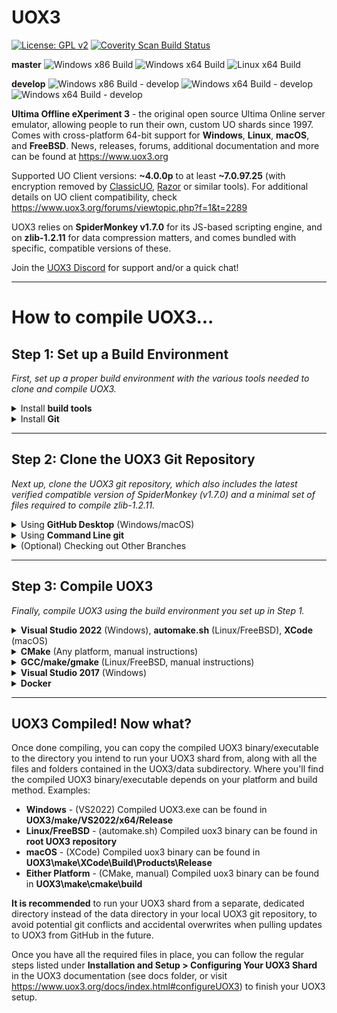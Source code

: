 # UOX3
[![License: GPL v2](https://img.shields.io/badge/License-GPL%20v2-blue.svg)](https://www.gnu.org/licenses/old-licenses/gpl-2.0.en.html) [![Coverity Scan Build Status](https://scan.coverity.com/projects/23322/badge.svg)](https://scan.coverity.com/projects/ultima-offline-experiment-3)

**master** ![Windows x86 Build](https://github.com/UOX3DevTeam/UOX3/workflows/Windows%20x86%20Build/badge.svg?branch=master) ![Windows x64 Build](https://github.com/UOX3DevTeam/UOX3/workflows/Windows%20x64%20Build/badge.svg?branch=master) ![Linux x64 Build](https://github.com/UOX3DevTeam/UOX3/workflows/Linux%20x64%20Build/badge.svg?branch=master)

**develop** ![Windows x86 Build - develop](https://github.com/UOX3DevTeam/UOX3/workflows/Windows%20x86%20Build/badge.svg?branch=develop) ![Windows x64 Build - develop](https://github.com/UOX3DevTeam/UOX3/workflows/Windows%20x64%20Build/badge.svg?branch=develop) ![Windows x64 Build - develop](https://github.com/UOX3DevTeam/UOX3/workflows/Linux%20x64%20Build/badge.svg?branch=develop)

**Ultima Offline eXperiment 3** - the original open source Ultima Online server emulator, allowing people to run their own, custom UO shards since 1997. Comes with cross-platform 64-bit support for **Windows**, **Linux**, **macOS**, and **FreeBSD**. News, releases, forums, additional documentation and more can be found at https://www.uox3.org

Supported UO Client versions: **~4.0.0p** to at least **~7.0.97.25** (with encryption removed by [ClassicUO](https://www.classicuo.eu), [Razor](https://github.com/msturgill/razor/releases) or similar tools). For additional details on UO client compatibility, check https://www.uox3.org/forums/viewtopic.php?f=1&t=2289

UOX3 relies on **SpiderMonkey v1.7.0** for its JS-based scripting engine, and on **zlib-1.2.11** for data compression matters, and comes bundled with specific, compatible versions of these.

Join the [UOX3 Discord](https://discord.gg/uBAXxhF) for support and/or a quick chat!

---

# How to compile UOX3...
## Step 1: Set up a Build Environment
*First, set up a proper build environment with the various tools needed to clone and compile UOX3.*
<details>
  <summary>Install <strong>build tools</strong></summary>

  > * **Windows** - Download and install [Community Edition of Visual Studio 2017 or 2022](https://visualstudio.microsoft.com/downloads/).
  > * * Be sure to also install **Desktop development with C++** via the Visual Studio Installer, along with the individual component titled **VC++ 2017 version 15.9 v14.16 latest v141 tools** (VS2017) or **MSVC v143 - VS 2022 C++ x64/x86 build tools** (VS2022). CMake is included for command-line builds.
  > * **Linux (Debian-based)** - Run `sudo apt install build-essential cmake` in a Terminal:  (or use your Linux distro's package manager)
  > * **FreeBSD** - Run `pkg install cmake` in a Terminal. Alternatively, build `cmake` via ports if desired.
  > * **macOS** - Download [Xcode](https://apps.apple.com/us/app/xcode/id497799835?mt=12) (for building with an IDE) via the App Store, and/or [CMake](https://cmake.org/download/) (for command-line builds)
  > * **Docker** - Ensure that it is downloaded and installed (Windows) or installed from your package manager
</details>

<details>
  <summary>Install <strong>Git</strong></summary>

  > * **Windows/macOS** - Grab [GitHub Desktop](https://desktop.github.com) or your preferred git tool
  > * **Linux** - Run `sudo apt install git` in a Terminal.
  > * **FreeBSD** - Run `pkg install git` in a Terminal. Alternatively, build `git` via ports if desired.
</details>

---

## Step 2: Clone the UOX3 Git Repository
*Next up, clone the UOX3 git repository, which also includes the latest verified compatible version of SpiderMonkey (v1.7.0) and a minimal set of files required to compile zlib-1.2.11.*
<details>
  <summary>Using <strong>GitHub Desktop</strong> (Windows/macOS)</summary>

  > 1. Run GitHub Desktop and click **File->Clone Repository** from the menu.
  > 2. Enter **https://github.com/UOX3DevTeam/UOX3.git** in the URL tab, and provide a local path for storing the cloned repo on your drive.
  > 3. Hit the **Clone** button to clone the stable master branch of UOX3 to the specified local path
</details>

<details>
  <summary>Using <strong>Command Line git</strong></summary>

  > 1. Run `git clone https://github.com/UOX3DevTeam/UOX3.git` in a Terminal to clone the stable master branch of UOX3 into a subdirectory of the current directory you're in.
</details>

<details>
  <summary>(Optional) Checking out Other Branches</summary>

  > If you'd rather grab another branch of the git repository, like the **develop** branch where most updates get pushed first before being merged into the master branch, you can use the following command *after* completing the previous step:
    `git checkout develop`

  > GitHub Desktop users can change the active branch via the *Current Branch* dropdown menu in GitHub Desktop.

</details>

---

## Step 3: Compile UOX3
*Finally, compile UOX3 using the build environment you set up in Step 1.*
<details>
  <summary><strong>Visual Studio 2022</strong> (Windows), <strong>automake.sh</strong> (Linux/FreeBSD), <strong>XCode</strong> (macOS)</summary>

  > * **Visual Studio 2022** - (Windows) Open *UOX3\make\VS2022\uox3.sln* (VS2022), choose *Release/Debug* from dropdown menu, and hit *Build -> Build UOX3*
  > * **automake.sh** - (Linux/FreeBSD) Run `./automake.sh` in a Terminal, from the root of the cloned UOX3 repository. This compiles UOX3 with CMake, but in one command only. Use optional argument `-b debug` to create debug build, and/or `-o clean` to do a clean build
  > * **XCode** - (macOS) Open *UOX3/make/XCode/uox3/uox3.xcworkspace*, select *Build*
</details>

<details>
  <summary><strong>CMake</strong> (Any platform, manual instructions)</summary>

  > If you don't wish to rely on the automake.sh script, but want control over the process yourself, follow these steps (same as what automake.sh does) in a Terminal. This also works on Windows/macOS as an alternative to compiling with IDEs:
  > - Navigate to root of cloned UOX3 git repository, and execute these commands:\
  > `cd make/cmake`\
  > `mkdir build`\
  > `cd build`\
  > `cmake .. -DCMAKE_BUILD_TYPE=Release` (Windows/Linux/FreeBSD)\
  > `cmake .. -DCMAKE_BUILD_TYPE=Release -G"Unix Makefiles"` (macOS)\
  > `cmake --build . --config Release`\

  > Replace "Release" with "Debug" in the above instructions to create a debug-build; delete **make/cmake/build** directory to do clean builds.
</details>

<details>
  <summary><strong>GCC/make/gmake</strong> (Linux/FreeBSD, manual instructions)</summary>

  > If you'd rather use GCC (v9.x or higher)/make (GNU Make 4.2.1 or higher) than CMake, you can follow these manual steps. Note that for FreeBSD, this approach requires installing **gmake** as an alternative to *make*: `pkg install gmake`

  > First, navigate to **spidermonkey** directory and run these commands:\
  > `make -f Makefile.ref DEFINES=-DHAVE_VA_LIST_AS_ARRAY CC=gcc` (Linux)\
  > `ar -r libjs32.a Linux_All_DBG.OBJ/*.o` (Linux)\
  > `cp Linux_All_DBG.OBJ/jsautocfg.h ./` (Linux)\
  > `gmake -f Makefile.ref DEFINES=-DHAVE_VA_LIST_AS_ARRAY CC=clang` (FreeBSD)\
  > `ar rcs libjs32.a FreeBSD_DBG.OBJ/*.o` (FreeBSD)\
  > `cp FreeBSD_DBG.OBJ/jsautocfg.h ./` (FreeBSD)

  > Next, head to the **zlib** directory:\
  > `cd ../zlib`\
  > `make distclean`\
  > `./configure`\
  > `make`

  > Finally, head to **UOX3/source** directory:\
  > `cd ../source`\
  > `make` (Linux)\
  > `gmake` (FreeBSD)
</details>

<details>
  <summary><strong>Visual Studio 2017</strong> (Windows)</summary>

  > When using VS2017, static libraries of the dependency projects (SpiderMonkey and zlib) need to be compiled prior to the UOX3 project. However, after those sub-projects have been compiled once, they never need to be compiled again, and from that point on only the build instructions for UOX3 itself applies:

  > #### SpiderMonkey ####
  > 1) Navigate to the **UOX3\spidermonkey\make\VS2017\jscript\** folder and open **jscript.sln** in VS2017.
  > 2) Make sure you have **jscript** selected in the Solution Explorer, then select **Release** and **x64** (64-bit) in the Solution Configuration/Platform dropdown menus
  > 3) Click **Build > Build jscript** from the menu.
  > 4) Visual Studio will compile SpiderMonkey and create a **spidermonkey\make\VS2017\jscript\x64\Release\** (64-bit) folder with the compiled **jscript.lib** library file contained within. No further actions are necessary here, so you can close the SpiderMonkey VS Solution.

  > ### zlib ###
  > 1) Navigate to the **UOX3\zlib\make\VS2017** folder and open **zlib.sln** in VS2017.
  > 2) Select **Release** and **x64** (64-bit) in the Solution Configuration/Platform dropdown menus
  > 3) Click **Build > Build zlib-static** from the menu.
  > 4) Visual Studio will compile zlib and create a **zlib\x64\Release** (64-bit) folder with the compiled **zlib-static.lib** library file contained within. No further actions are necessary here, so you can close the zlib VS Solution.

  > #### UOX3 ####
  > 1) Navigate to the **UOX3\make\VS2017\** folder and open **uox3.sln** in VS2017.
  > 2) Make sure you have **UOX3** selected in the Solution Explorer, then select **Release** and **x64** (64-bit) in the *Solution Configuration/Platform dropdown menus*, or via **Build -> Configuration Manager**.
  > 3) Select **Build -> Build UOX3** to start compiling UOX3. When done, you'll find **UOX3.exe** in **UOX3\make\VS2017\Release\x64**.

  > From here on, if you wish to re-compile UOX3, just open the uox3.sln and hit rebuild.
  > Note that if you wish to change from Release to Debug build, the sub-projects (SpiderMonkey and zlib) also need to be compiled for Debug mode prior to compiling UOX3.

<details>
  <summary>(Troubleshooting) Adding SpiderMonkey/zlib references in Configuration Manager</summary>

  > If VS give you link errors when attempting to build UOX3, references to SpiderMonkey or zlib might have gone missing! Try the following steps to add them back.

  > 1) Right click on **UOX3_Official** in the Solution Explorer, and select Properties.
  > 2) With the desired configuration (ex: Release, x64) selected at the top of the panel, add references to SpiderMonkey and zlib in these sections:
  > * *VC++ Directories >* **Include Directories** (add path to SpiderMonkey and zlib root folders)
  > * *VC++ Directories >* **Library Directories** (add path to **spidermonkey\make\VS2017\jscript\x64\Release** folder, as well as **zlib\make\VS2017\x64\Release** folder)
  > * *VC++ Directories >* **Source Directories** (add path to SpiderMonkey and zlib root folders)
  > * *Linker >* **Additional Library Dependencies** (add path to **spidermonkey\make\VS2017\jscript\x64\Release** folder, as well as **zlib\make\VS2017\x64\Release** folder)
  > Press apply!
  > Repeat process for both Release and Debug configurations (chosen at top of panel), then retry the UOX3 build process!

</details>
</details>
<details>
  <summary><strong>Docker</strong></summary>

  Build and tag the image from the root of the repository like `docker buildx build --progress=plain -t uox3 .`
</details>

---
## UOX3 Compiled! Now what?
Once done compiling, you can copy the compiled UOX3 binary/executable to the directory you intend to run your UOX3 shard from, along with all the files and folders contained in the UOX3/data subdirectory. Where you'll find the compiled UOX3 binary/executable depends on your platform and build method. Examples:
  * **Windows** - (VS2022) Compiled UOX3.exe can be found in **UOX3/make/VS2022/x64/Release**
  * **Linux/FreeBSD** - (automake.sh) Compiled uox3 binary can be found in **root UOX3 repository**
  * **macOS** - (XCode) Compiled uox3 binary can be found in **UOX3\make\XCode\Build\Products\Release**
  * **Either Platform** - (CMake, manual) Compiled uox3 binary can be found in **UOX3\make\cmake\build**

**It is recommended** to run your UOX3 shard from a separate, dedicated directory instead of the data directory in your local UOX3 git repository, to avoid potential git conflicts and accidental overwrites when pulling updates to UOX3 from GitHub in the future.

Once you have all the required files in place, you can follow the regular steps listed under **Installation and Setup > Configuring Your UOX3 Shard** in the UOX3 documentation (see docs folder, or visit https://www.uox3.org/docs/index.html#configureUOX3) to finish your UOX3 setup.
